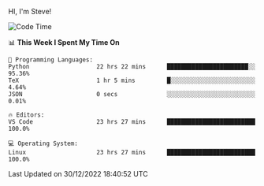 HI, I'm Steve!
<!--START_SECTION:waka-->
![Code Time](http://img.shields.io/badge/Code%20Time-297%20hrs%2011%20mins-blue)

📊 **This Week I Spent My Time On** 

```text
💬 Programming Languages: 
Python                   22 hrs 22 mins      ███████████████████████░░   95.36% 
TeX                      1 hr 5 mins         █░░░░░░░░░░░░░░░░░░░░░░░░   4.64% 
JSON                     0 secs              ░░░░░░░░░░░░░░░░░░░░░░░░░   0.01%

🔥 Editors: 
VS Code                  23 hrs 27 mins      █████████████████████████   100.0%

💻 Operating System: 
Linux                    23 hrs 27 mins      █████████████████████████   100.0%

```


 Last Updated on 30/12/2022 18:40:52 UTC
<!--END_SECTION:waka-->
